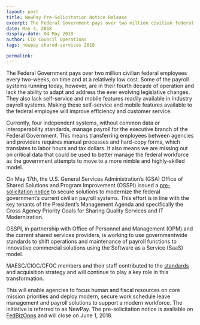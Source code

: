```yaml
---
layout: post
title: NewPay Pre-Solicitation Notice Release
excerpt: The Federal Government pays over two million civilian federal employees every two-weeks, on time and at a relatively low cost. Some of the payroll systems running today, however, are in their fourth decade of operation and lack the ability to adapt and address the ever evolving legislative changes.
date: May 4, 2018
display-date: 04 May 2018
author: CIO Council Operations
tags: newpay shared-services 2018

permalink:
---
```

The Federal Government pays over two million civilian federal employees every two-weeks, on time and at a relatively low cost. Some of the payroll systems running today, however, are in their fourth decade of operation and lack the ability to adapt and address the ever evolving legislative changes. They also lack self-service and mobile features readily available in industry payroll systems. Making these self-service and mobile features available to the federal employee will improve efficiency and customer service.

Currently, four independent systems, without common data or interoperability standards, manage payroll for the executive branch of the Federal Government. This means transferring employees between agencies and providers requires manual processes and hard-copy forms, which translates to labor hours and tax dollars. It also means we are missing out on critical data that could be used to better manage the federal workforce as the government attempts to move to a more nimble and highly-skilled model.

On May 17th, the U.S. General Services Administration’s (GSA) Office of Shared Solutions and Program Improvement (OSSPI) issued a [pre-solicitation notice](http://go.usa.gov/xQPCj) to secure solutions to modernize the federal government’s current civilian payroll systems. This effort is in line with the key tenants of the President’s Management Agenda and specifically the Cross Agency Priority Goals for Sharing Quality Services and IT Modernization.

OSSPI, in partnership with Office of Personnel and Management (OPM) and the current shared services providers, is working to use governmentwide standards to shift operations and maintenance of payroll functions to innovative commercial solutions using the Software as a Service (SaaS) model.

MAESC/CIOC/CFOC members and their staff contributed to the [standards](https://www.ussm.gov/fibf/) and acquisition strategy and will continue to play a key role in this transformation.

This will enable agencies to focus human and fiscal resources on core mission priorities and deploy modern, secure work schedule leave management and payroll solutions to support a modern workforce. The initiative is referred to as NewPay. The pre-solicitation notice is available on [FedBizOpps](https://www.google.com/url?q=https://www.fbo.gov/notices/c3e559e7257212d2e481f9a2de476a20&sa=D&source=hangouts&ust=1527255962103000&usg=AFQjCNFFlZ5ZeUHu8VvXu0Bvzr3bc52lsQ) and will close on June 1, 2018.
